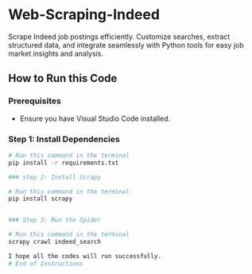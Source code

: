 # Web-Scraping-Indeed

Scrape Indeed job postings efficiently. Customize searches, extract structured data, and integrate seamlessly with Python tools for easy job market insights and analysis.

## How to Run this Code

### Prerequisites
- Ensure you have Visual Studio Code installed.

### Step 1: Install Dependencies
```bash
# Run this command in the terminal
pip install -r requirements.txt

### step 2: Install Scrapy

# Run this command in the terminal
pip install scrapy


### Step 3: Run the Spider

# Run this command in the terminal
scrapy crawl indeed_search

I hope all the codes will run successfully.
# End of Instructions
